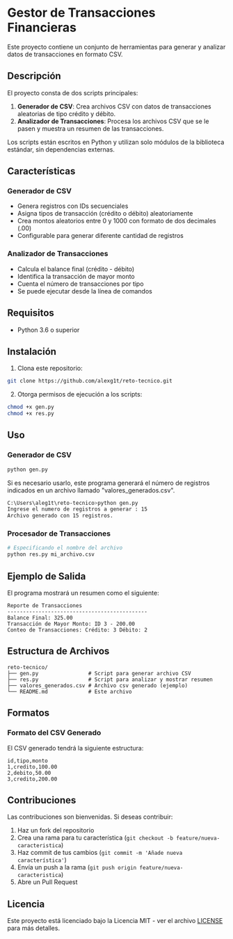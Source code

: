 # Gestor de Transacciones Financieras

Este proyecto contiene un conjunto de herramientas para generar y analizar datos de transacciones en formato CSV.

## Descripción

El proyecto consta de dos scripts principales:
1. **Generador de CSV**: Crea archivos CSV con datos de transacciones aleatorias de tipo crédito y débito.
2. **Analizador de Transacciones**: Procesa los archivos CSV que se le pasen y muestra un resumen de las transacciones.

Los scripts están escritos en Python y utilizan solo módulos de la biblioteca estándar, sin dependencias externas.

## Características

### Generador de CSV
- Genera registros con IDs secuenciales
- Asigna tipos de transacción (crédito o débito) aleatoriamente
- Crea montos aleatorios entre 0 y 1000 con formato de dos decimales (.00)
- Configurable para generar diferente cantidad de registros

### Analizador de Transacciones
- Calcula el balance final (crédito - débito)
- Identifica la transacción de mayor monto
- Cuenta el número de transacciones por tipo
- Se puede ejecutar desde la línea de comandos


## Requisitos

- Python 3.6 o superior

## Instalación

1. Clona este repositorio:
```bash
git clone https://github.com/alexg1t/reto-tecnico.git

```

2. Otorga permisos de ejecución a los scripts:
```bash
chmod +x gen.py
chmod +x res.py
```

## Uso

### Generador de CSV

```bash
python gen.py
```

Si es necesario usarlo, este programa generará el número de registros indicados en un archivo llamado "valores_generados.csv".

```bash
C:\Users\aleg1t\reto-tecnico>python gen.py
Ingrese el numero de registros a generar : 15
Archivo generado con 15 registros.
```


### Procesador de Transacciones

```bash
# Especificando el nombre del archivo
python res.py mi_archivo.csv
```


## Ejemplo de Salida

El programa mostrará un resumen como el siguiente:

```
Reporte de Transacciones
---------------------------------------------
Balance Final: 325.00
Transacción de Mayor Monto: ID 3 - 200.00
Conteo de Transacciones: Crédito: 3 Débito: 2
```

## Estructura de Archivos

```
reto-tecnico/
├── gen.py                # Script para generar archivo CSV
├── res.py                # Script para analizar y mostrar resumen
├── valores_generados.csv # Archivo csv generado (ejemplo)
└── README.md             # Este archivo
```

## Formatos

### Formato del CSV Generado

El CSV generado tendrá la siguiente estructura:

```
id,tipo,monto
1,credito,100.00
2,debito,50.00
3,credito,200.00
```

## Contribuciones

Las contribuciones son bienvenidas. Si deseas contribuir:
1. Haz un fork del repositorio
2. Crea una rama para tu característica (`git checkout -b feature/nueva-caracteristica`)
3. Haz commit de tus cambios (`git commit -m 'Añade nueva característica'`)
4. Envía un push a la rama (`git push origin feature/nueva-caracteristica`)
5. Abre un Pull Request

## Licencia

Este proyecto está licenciado bajo la Licencia MIT - ver el archivo [LICENSE](LICENSE) para más detalles.